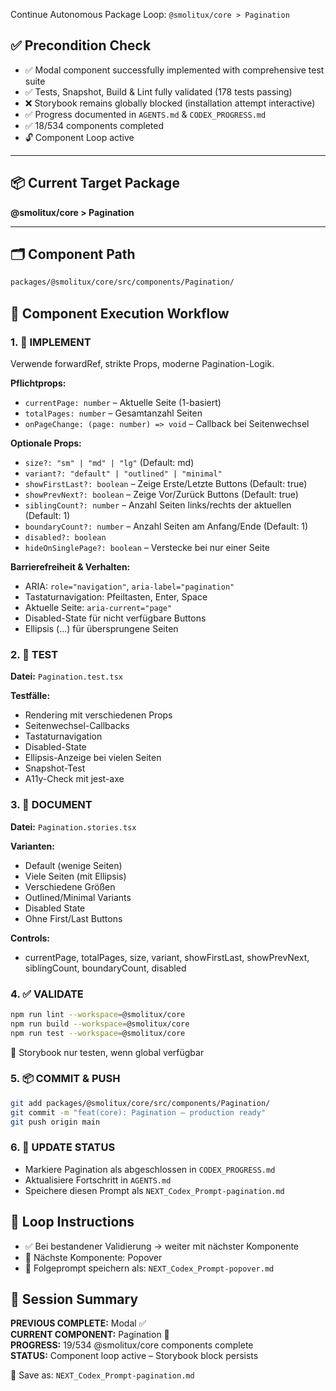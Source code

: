 Continue Autonomous Package Loop: `@smolitux/core > Pagination`

## ✅ Precondition Check

- ✅ Modal component successfully implemented with comprehensive test suite
- ✅ Tests, Snapshot, Build & Lint fully validated (178 tests passing)
- ❌ Storybook remains globally blocked (installation attempt interactive)
- ✅ Progress documented in `AGENTS.md` & `CODEX_PROGRESS.md`
- ✅ 18/534 components completed
- 🔓 Component Loop active

---

## 📦 Current Target Package
**@smolitux/core > Pagination**

---

## 🗂️ Component Path

```bash
packages/@smolitux/core/src/components/Pagination/
```

## 🔁 Component Execution Workflow

### 1. 🧱 IMPLEMENT

Verwende forwardRef, strikte Props, moderne Pagination-Logik.

**Pflichtprops:**
- `currentPage: number` – Aktuelle Seite (1-basiert)
- `totalPages: number` – Gesamtanzahl Seiten
- `onPageChange: (page: number) => void` – Callback bei Seitenwechsel

**Optionale Props:**
- `size?: "sm" | "md" | "lg"` (Default: md)
- `variant?: "default" | "outlined" | "minimal"`
- `showFirstLast?: boolean` – Zeige Erste/Letzte Buttons (Default: true)
- `showPrevNext?: boolean` – Zeige Vor/Zurück Buttons (Default: true)
- `siblingCount?: number` – Anzahl Seiten links/rechts der aktuellen (Default: 1)
- `boundaryCount?: number` – Anzahl Seiten am Anfang/Ende (Default: 1)
- `disabled?: boolean`
- `hideOnSinglePage?: boolean` – Verstecke bei nur einer Seite

**Barrierefreiheit & Verhalten:**
- ARIA: `role="navigation"`, `aria-label="pagination"`
- Tastaturnavigation: Pfeiltasten, Enter, Space
- Aktuelle Seite: `aria-current="page"`
- Disabled-State für nicht verfügbare Buttons
- Ellipsis (...) für übersprungene Seiten

### 2. 🧪 TEST

**Datei:** `Pagination.test.tsx`

**Testfälle:**
- Rendering mit verschiedenen Props
- Seitenwechsel-Callbacks
- Tastaturnavigation
- Disabled-State
- Ellipsis-Anzeige bei vielen Seiten
- Snapshot-Test
- A11y-Check mit jest-axe

### 3. 📖 DOCUMENT

**Datei:** `Pagination.stories.tsx`

**Varianten:**
- Default (wenige Seiten)
- Viele Seiten (mit Ellipsis)
- Verschiedene Größen
- Outlined/Minimal Variants
- Disabled State
- Ohne First/Last Buttons

**Controls:**
- currentPage, totalPages, size, variant, showFirstLast, showPrevNext, siblingCount, boundaryCount, disabled

### 4. ✅ VALIDATE

```bash
npm run lint --workspace=@smolitux/core
npm run build --workspace=@smolitux/core
npm run test --workspace=@smolitux/core
```

📌 Storybook nur testen, wenn global verfügbar

### 5. 📦 COMMIT & PUSH

```bash
git add packages/@smolitux/core/src/components/Pagination/
git commit -m "feat(core): Pagination – production ready"
git push origin main
```

### 6. 🧾 UPDATE STATUS

- Markiere Pagination als abgeschlossen in `CODEX_PROGRESS.md`
- Aktualisiere Fortschritt in `AGENTS.md`
- Speichere diesen Prompt als `NEXT_Codex_Prompt-pagination.md`

## 🔄 Loop Instructions

- ✅ Bei bestandener Validierung → weiter mit nächster Komponente
- 🔁 Nächste Komponente: Popover
- 📁 Folgeprompt speichern als: `NEXT_Codex_Prompt-popover.md`

## 📄 Session Summary

**PREVIOUS COMPLETE:** Modal ✅  
**CURRENT COMPONENT:** Pagination 🔄  
**PROGRESS:** 19/534 @smolitux/core components complete  
**STATUS:** Component loop active – Storybook block persists

📁 Save as: `NEXT_Codex_Prompt-pagination.md`